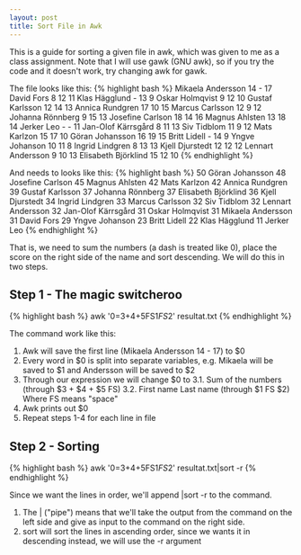 ```yaml
---
layout: post
title: Sort File in Awk
---
```

This is a guide for sorting a given file in awk, which was given to me as a class assignment. Note that I will use gawk (GNU awk), so if you try the code and it doesn't work, try changing awk for gawk.

The file looks like this:
{% highlight bash %}
Mikaela Andersson       14   -  17 
David Fors               8  12  11 
Klas Hägglund            -  13   9 
Oskar Holmqvist          9  12  10 
Gustaf Karlsson         12  14  13 
Annica Rundgren         17  10  15 
Marcus Carlsson         12   9  12 
Johanna Rönnberg         9  15  13 
Josefine Carlson        18  14  16 
Magnus Ahlsten          13  18  14 
Jerker Leo               -   -  11 
Jan-Olof Kärrsgård       8  11  13 
Siv Tidblom             11   9  12 
Mats Karlzon            15  17  10 
Göran Johansson         16  19  15 
Britt Lidell             -  14   9 
Yngve Johanson          10  11   8 
Ingrid Lindgren          8  13  13 
Kjell Djurstedt         12  12  12 
Lennart Andersson        9  10  13 
Elisabeth Björklind     15  12  10 
{% endhighlight %}

And needs to looks like this:
{% highlight bash %}
50 Göran Johansson
48 Josefine Carlson
45 Magnus Ahlsten
42 Mats Karlzon
42 Annica Rundgren
39 Gustaf Karlsson
37 Johanna Rönnberg
37 Elisabeth Björklind 
36 Kjell Djurstedt
34 Ingrid Lindgren
33 Marcus Carlsson
32 Siv Tidblom
32 Lennart Andersson
32 Jan-Olof Kärrsgård
31 Oskar Holmqvist
31 Mikaela Andersson
31 David Fors
29 Yngve Johanson
23 Britt Lidell
22 Klas Hägglund
11 Jerker Leo
{% endhighlight %}

That is, we need to sum the numbers (a dash is treated like 0), place the score on the right side of the name and sort descending. We will do this in two steps.

Step 1 - The magic switcheroo
-----------------------------
{% highlight bash %}
awk '$0=$3+$4+$5FS$1FS$2' resultat.txt
{% endhighlight %}

The command work like this:
1.   Awk will save the first line (Mikaela Andersson 14 - 17) to $0
2.   Every word in $0 is split into separate variables, e.g. Mikaela will be saved to $1 and Andersson will be saved to $2
3.   Through our expression we will change $0 to
  3.1.   Sum of the numbers (through $3 + $4 + $5 FS)
  3.2.   First name Last name (through $1 FS $2)
  Where FS means "space"
4.   Awk prints out $0
5.   Repeat steps 1-4 for each line in file

Step 2 - Sorting
----------------
{% highlight bash %}
awk '$0=$3+$4+$5FS$1FS$2' resultat.txt|sort -r
{% endhighlight %}

Since we want the lines in order, we'll append |sort -r to the command. 
1.   The | ("pipe") means that we'll take the output from the command on the left side and give as input to the command on the right side.
2.   sort will sort the lines in ascending order, since we wants it in descending instead, we will use the -r argument

